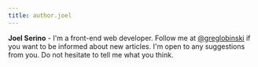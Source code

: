 ```yaml
---
title: author.joel
---
```


**Joel Serino** - I'm a front-end web developer. Follow me at [@greglobinski](https://twitter.com/greglobinski) if you want to be informed about new articles. I'm open to any suggestions from you. Do not hesitate to tell me what you think.
